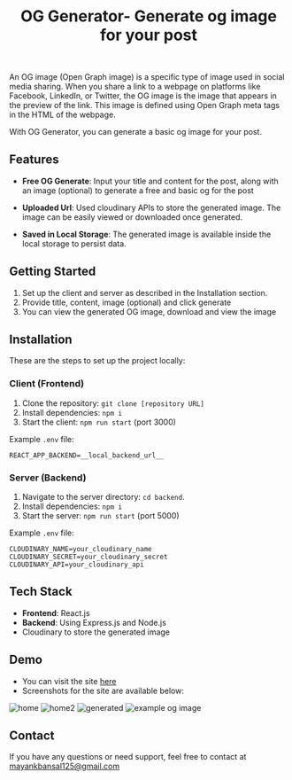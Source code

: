 <h1 align="center">OG Generator- Generate og image for your post</h1>
<br />

An OG image (Open Graph image) is a specific type of image used in social media sharing. When you share a link to a webpage on platforms like Facebook, LinkedIn, or Twitter, the OG image is the image that appears in the preview of the link. This image is defined using Open Graph meta tags in the HTML of the webpage.

With OG Generator, you can generate a basic og image for your post.

## Features

- **Free OG Generate**: Input your title and content for the post, along with an image (optional) to generate a free and basic og for the post

- **Uploaded Url**: Used cloudinary APIs to store the generated image. The image can be easily viewed or downloaded once generated.
  
- **Saved in Local Storage**: The generated image is available inside the local storage to persist data.


## Getting Started

1. Set up the client and server as described in the Installation section.
2. Provide title, content, image (optional) and click generate
3. You can view the generated OG image, download and view the image

## Installation

These are the steps to set up the project locally:

### Client (Frontend)

1. Clone the repository: `git clone [repository URL]`
2. Install dependencies: `npm i`
3. Start the client: `npm run start` (port 3000)

Example `.env` file:
```
REACT_APP_BACKEND=__local_backend_url__
```

### Server (Backend)

1. Navigate to the server directory: `cd backend`.
2. Install dependencies: `npm i`
3. Start the server: `npm run start` (port 5000)

Example `.env` file:
```
CLOUDINARY_NAME=your_cloudinary_name
CLOUDINARY_SECRET=your_cloudinary_secret
CLOUDINARY_API=your_cloudinary_api
```

## Tech Stack

- **Frontend**: React.js
- **Backend**: Using Express.js and Node.js
- Cloudinary to store the generated image

## Demo

- You can visit the site [here](https://og-generator-alpha.vercel.app)
- Screenshots for the site are available below: 

![home](https://res.cloudinary.com/dwuyp1nss/image/upload/v1722970974/og/home_yb6dsw.jpg)
![home2](https://res.cloudinary.com/dwuyp1nss/image/upload/v1722970974/og/home2_jgik7r.jpg)
![generated](https://res.cloudinary.com/dwuyp1nss/image/upload/v1722970983/og/generated_p97hm2.jpg)
![example og image](https://res.cloudinary.com/dwuyp1nss/image/upload/v1722966983/og/asngrmc2zyodqpjln9w9.png)


## Contact

If you have any questions or need support, feel free to contact at mayankbansal125@gmail.com


